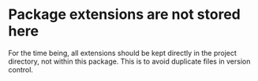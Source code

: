 # Package extensions are not stored here

For the time being, all extensions should be kept directly in the project directory, not within this package. This is to avoid duplicate files in version control.